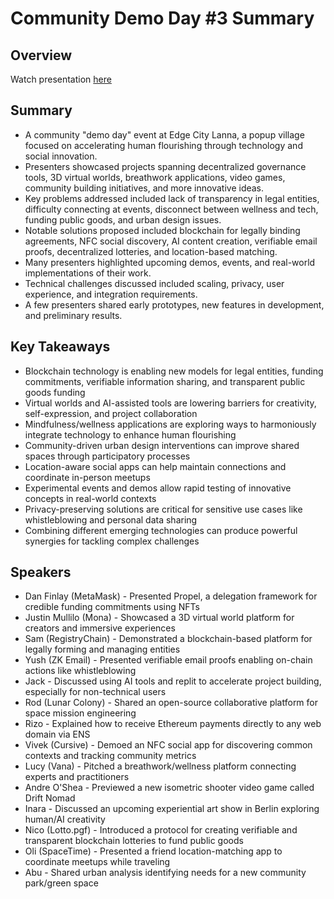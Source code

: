 # Community Demo Day #3 Summary

## Overview
Watch presentation [here](https://streameth.org/edge_city/watch?session=67208d6424af22d0ca414bd1)

## Summary
- A community "demo day" event at Edge City Lanna, a popup village focused on accelerating human flourishing through technology and social innovation.
- Presenters showcased projects spanning decentralized governance tools, 3D virtual worlds, breathwork applications, video games, community building initiatives, and more innovative ideas.
- Key problems addressed included lack of transparency in legal entities, difficulty connecting at events, disconnect between wellness and tech, funding public goods, and urban design issues.
- Notable solutions proposed included blockchain for legally binding agreements, NFC social discovery, AI content creation, verifiable email proofs, decentralized lotteries, and location-based matching.
- Many presenters highlighted upcoming demos, events, and real-world implementations of their work.
- Technical challenges discussed included scaling, privacy, user experience, and integration requirements.
- A few presenters shared early prototypes, new features in development, and preliminary results.

## Key Takeaways
- Blockchain technology is enabling new models for legal entities, funding commitments, verifiable information sharing, and transparent public goods funding
- Virtual worlds and AI-assisted tools are lowering barriers for creativity, self-expression, and project collaboration
- Mindfulness/wellness applications are exploring ways to harmoniously integrate technology to enhance human flourishing
- Community-driven urban design interventions can improve shared spaces through participatory processes
- Location-aware social apps can help maintain connections and coordinate in-person meetups
- Experimental events and demos allow rapid testing of innovative concepts in real-world contexts
- Privacy-preserving solutions are critical for sensitive use cases like whistleblowing and personal data sharing
- Combining different emerging technologies can produce powerful synergies for tackling complex challenges

## Speakers
- Dan Finlay (MetaMask) - Presented Propel, a delegation framework for credible funding commitments using NFTs
- Justin Mullilo (Mona) - Showcased a 3D virtual world platform for creators and immersive experiences
- Sam (RegistryChain) - Demonstrated a blockchain-based platform for legally forming and managing entities
- Yush (ZK Email) - Presented verifiable email proofs enabling on-chain actions like whistleblowing
- Jack - Discussed using AI tools and replit to accelerate project building, especially for non-technical users
- Rod (Lunar Colony) - Shared an open-source collaborative platform for space mission engineering
- Rizo - Explained how to receive Ethereum payments directly to any web domain via ENS
- Vivek (Cursive) - Demoed an NFC social app for discovering common contexts and tracking community metrics
- Lucy (Vana) - Pitched a breathwork/wellness platform connecting experts and practitioners
- Andre O'Shea - Previewed a new isometric shooter video game called Drift Nomad
- Inara - Discussed an upcoming experiential art show in Berlin exploring human/AI creativity
- Nico (Lotto.pgf) - Introduced a protocol for creating verifiable and transparent blockchain lotteries to fund public goods
- Oli (SpaceTime) - Presented a friend location-matching app to coordinate meetups while traveling
- Abu - Shared urban analysis identifying needs for a new community park/green space


